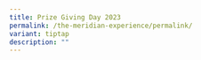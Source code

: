 ```yaml
---
title: Prize Giving Day 2023
permalink: /the-meridian-experience/permalink/
variant: tiptap
description: ""
---
```

